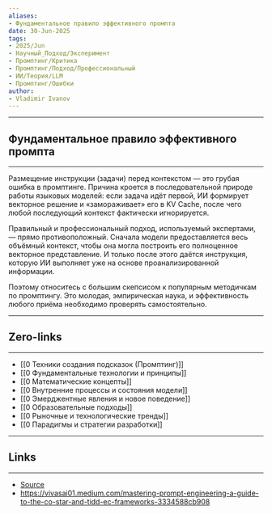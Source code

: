 ```yaml
---
aliases: 
- Фундаментальное правило эффективного промпта 
date: 30-Jun-2025
tags:
- 2025/Jun
- Научный_Подход/Эксперимент
- Промптинг/Критика
- Промптинг/Подход/Профессиональный
- ИИ/Теория/LLM
- Промптинг/Ошибки
author:
- Vladimir Ivanov
---
```

-----
##  Фундаментальное правило эффективного промпта 
-----
Размещение инструкции (задачи) перед контекстом — это грубая ошибка в промптинге. Причина кроется в последовательной природе работы языковых моделей: если задача идёт первой, ИИ формирует векторное решение и «замораживает» его в KV Cache, после чего любой последующий контекст фактически игнорируется.

Правильный и профессиональный подход, используемый экспертами, — прямо противоположный. Сначала модели предоставляется весь объёмный контекст, чтобы она могла построить его полноценное векторное представление. И только после этого даётся инструкция, которую ИИ выполняет уже на основе проанализированной информации.

Поэтому относитесь с большим скепсисом к популярным методичкам по промптингу. Это молодая, эмпирическая наука, и эффективность любого приёма необходимо проверять самостоятельно.

---
## Zero-links
---
- [[0 Техники создания подсказок (Промптинг)]]
- [[0 Фундаментальные технологии и принципы]]
- [[0 Математические концепты]]
- [[0 Внутренние процессы и состояния модели]]
- [[0 Эмерджентные явления и новое поведение]]
- [[0 Образовательные подходы]]
-  [[0 Рыночные и технологические тренды]]
- [[0 Парадигмы и стратегии разработки]]

---
## Links
---
- [Source](https://t.me/turboproject/1775)
- https://vivasai01.medium.com/mastering-prompt-engineering-a-guide-to-the-co-star-and-tidd-ec-frameworks-3334588cb908